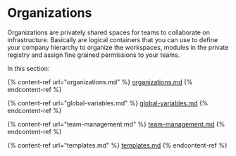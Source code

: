 # Organizations

Organizations are privately shared spaces for teams to collaborate on infrastructure. Basically are logical containers that you can use to define your company hierarchy to organize the workspaces, modules in the private registry and assign fine grained permissions to your teams.

In this section:

{% content-ref url="organizations.md" %}
[organizations.md](organizations.md)
{% endcontent-ref %}

{% content-ref url="global-variables.md" %}
[global-variables.md](global-variables.md)
{% endcontent-ref %}

{% content-ref url="team-management.md" %}
[team-management.md](team-management.md)
{% endcontent-ref %}

{% content-ref url="templates.md" %}
[templates.md](templates.md)
{% endcontent-ref %}

